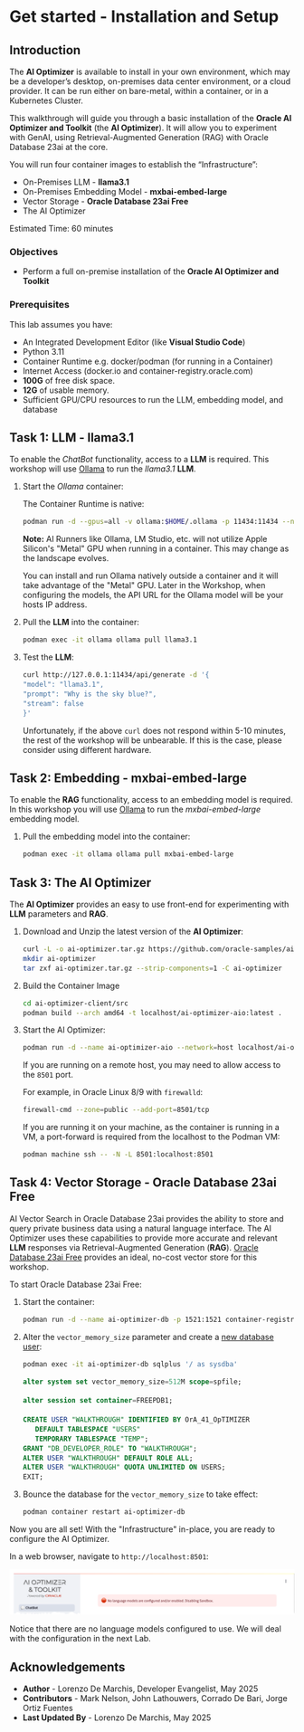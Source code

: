 # Get started - Installation and Setup

## Introduction

The **AI Optimizer** is available to install in your own environment, which may be a developer’s desktop, on-premises data center environment, or a cloud provider. It can be run either on bare-metal, within a container, or in a Kubernetes Cluster.

This walkthrough will guide you through a basic installation of the **Oracle AI Optimizer and Toolkit** (the **AI Optimizer**). It will allow you to experiment with GenAI, using Retrieval-Augmented Generation (RAG) with Oracle Database 23ai at the core.

You will run four container images to establish the “Infrastructure”:

* On-Premises LLM - **llama3.1**
* On-Premises Embedding Model - **mxbai-embed-large**
* Vector Storage - **Oracle Database 23ai Free**
* The AI Optimizer

Estimated Time: 60 minutes

### Objectives

* Perform a full on-premise installation of the **Oracle AI Optimizer and Toolkit**

### Prerequisites

This lab assumes you have:

* An Integrated Development Editor (like **Visual Studio Code**)
* Python 3.11
* Container Runtime e.g. docker/podman (for running in a Container)
* Internet Access (docker.io and container-registry.oracle.com)
* **100G** of free disk space.
* **12G** of usable memory.
* Sufficient GPU/CPU resources to run the LLM, embedding model, and database

## Task 1:  LLM - llama3.1

To enable the _ChatBot_ functionality, access to a **LLM** is required. This workshop will use [Ollama](https://ollama.com/) to run the _llama3.1_ **LLM**.

1. Start the *Ollama* container:

   The Container Runtime is native:

   ```bash
   podman run -d --gpus=all -v ollama:$HOME/.ollama -p 11434:11434 --name ollama docker.io/ollama/ollama
   ```

   **Note:**
   AI Runners like Ollama, LM Studio, etc. will not utilize Apple Silicon's "Metal" GPU when running in a container. This may change as the landscape evolves.

   You can install and run Ollama natively outside a container and it will take advantage of the "Metal" GPU.  Later in the Workshop, when configuring the models, the API URL for the Ollama model will be your hosts IP address.

2. Pull the **LLM** into the container:

   ```bash
   podman exec -it ollama ollama pull llama3.1
   ```

3. Test the **LLM**:

   ```bash
   curl http://127.0.0.1:11434/api/generate -d '{
   "model": "llama3.1",
   "prompt": "Why is the sky blue?",
   "stream": false
   }'
   ```

   Unfortunately, if the above `curl` does not respond within 5-10 minutes, the rest of the workshop will be unbearable.
   If this is the case, please consider using different hardware.

## Task 2: Embedding - mxbai-embed-large

To enable the **RAG** functionality, access to an embedding model is required. In this workshop you will use [Ollama](https://ollama.com/) to run the _mxbai-embed-large_ embedding model.

1. Pull the embedding model into the container:

   ```bash
   podman exec -it ollama ollama pull mxbai-embed-large
   ```

## Task 3: The AI Optimizer

The **AI Optimizer** provides an easy to use front-end for experimenting with **LLM** parameters and **RAG**.

1. Download and Unzip the latest version of the **AI Optimizer**:

   ```bash
   curl -L -o ai-optimizer.tar.gz https://github.com/oracle-samples/ai-optimizer/archive/refs/heads/main.tar.gz
   mkdir ai-optimizer
   tar zxf ai-optimizer.tar.gz --strip-components=1 -C ai-optimizer
   ```

2. Build the Container Image

   ```bash
   cd ai-optimizer-client/src
   podman build --arch amd64 -t localhost/ai-optimizer-aio:latest .
   ```

3. Start the AI Optimizer:

   ```bash
   podman run -d --name ai-optimizer-aio --network=host localhost/ai-optimizer-aio:latest
   ```

   If you are running on a remote host, you may need to allow access to the `8501` port.

   For example, in Oracle Linux 8/9 with `firewalld`:

   ```bash
   firewall-cmd --zone=public --add-port=8501/tcp
   ```

   If you are running it on your machine, as the container is running in a VM, a port-forward is required from the localhost to the Podman VM:

   ```bash
   podman machine ssh -- -N -L 8501:localhost:8501
   ```
## Task 4: Vector Storage - Oracle Database 23ai Free

AI Vector Search in Oracle Database 23ai provides the ability to store and query private business data using a natural language interface. The AI Optimizer uses these capabilities to provide more accurate and relevant **LLM** responses via Retrieval-Augmented Generation (**RAG**). [Oracle Database 23ai Free](https://www.oracle.com/uk/database/free/get-started/) provides an ideal, no-cost vector store for this workshop.

To start Oracle Database 23ai Free:

1. Start the container:

      ```bash
      podman run -d --name ai-optimizer-db -p 1521:1521 container-registry.oracle.com/database/free:latest
      ```

2. Alter the `vector_memory_size` parameter and create a [new database user](../client/configuration/db_config#database-user):

      ```bash
      podman exec -it ai-optimizer-db sqlplus '/ as sysdba'
      ```

      ```sql
      alter system set vector_memory_size=512M scope=spfile;

      alter session set container=FREEPDB1;

      CREATE USER "WALKTHROUGH" IDENTIFIED BY OrA_41_OpTIMIZER
         DEFAULT TABLESPACE "USERS"
         TEMPORARY TABLESPACE "TEMP";
      GRANT "DB_DEVELOPER_ROLE" TO "WALKTHROUGH";
      ALTER USER "WALKTHROUGH" DEFAULT ROLE ALL;
      ALTER USER "WALKTHROUGH" QUOTA UNLIMITED ON USERS;
      EXIT;
      ```

3. Bounce the database for the `vector_memory_size` to take effect:

      ```bash
      podman container restart ai-optimizer-db
      ```
Now you are all set! With the "Infrastructure" in-place, you are ready to configure the AI Optimizer. 

In a web browser, navigate to `http://localhost:8501`:

![Chatbot](images/chatbot-no-models.png)

Notice that there are no language models configured to use. We will deal with the configuration in the next Lab.

## Acknowledgements
* **Author** - Lorenzo De Marchis, Developer Evangelist, May 2025
* **Contributors** - Mark Nelson, John Lathouwers, Corrado De Bari, Jorge Ortiz Fuentes
* **Last Updated By** - Lorenzo De Marchis, May 2025